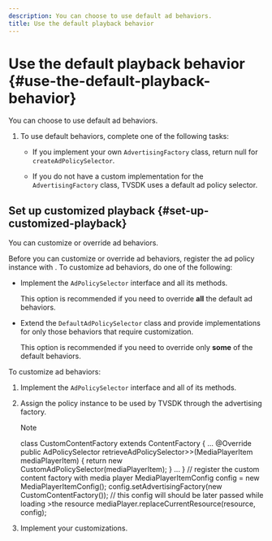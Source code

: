 ```yaml
---
description: You can choose to use default ad behaviors.
title: Use the default playback behavior
---
```


# Use the default playback behavior {#use-the-default-playback-behavior}

You can choose to use default ad behaviors.

1. To use default behaviors, complete one of the following tasks:

    * If you implement your own `AdvertisingFactory` class, return null for `createAdPolicySelector`. 
    
    * If you do not have a custom implementation for the `AdvertisingFactory` class, TVSDK uses a default ad policy selector.

## Set up customized playback {#set-up-customized-playback}

You can customize or override ad behaviors.

Before you can customize or override ad behaviors, register the ad policy instance with . 
To customize ad behaviors, do one of the following:

* Implement the `AdPolicySelector` interface and all its methods.

  This option is recommended if you need to override **all** the default ad behaviors. 

* Extend the `DefaultAdPolicySelector` class and provide implementations for only those behaviors that require customization.

  This option is recommended if you need to override only **some** of the default behaviors.

To customize ad behaviors: 

1. Implement the `AdPolicySelector` interface and all of its methods.
1. Assign the policy instance to be used by TVSDK through the advertising factory.

   >[!NOTE]
   >
   >class CustomContentFactory extends ContentFactory &lbrace;
   >...
   >@Override
   >public AdPolicySelector retrieveAdPolicySelector>>(MediaPlayerItem mediaPlayerItem) &lbrace;
   >return new CustomAdPolicySelector(mediaPlayerItem);
   >&rbrace;
   >...
   >&rbrace;
   >// register the custom content factory with media player
   >MediaPlayerItemConfig config = new MediaPlayerItemConfig();
   >config.setAdvertisingFactory(new CustomContentFactory());
   >// this config will should be later passed while loading >the resource
   >mediaPlayer.replaceCurrentResource(resource, config);

1. Implement your customizations.

